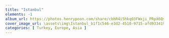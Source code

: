 ```yaml
---
title: "Istanbul"
elements: -1
album_url: https://photos.henrypoon.com/share/cbhR4i5hkqO3FWxji_PRpX6Qy40WUK3yxbH2ySkeTUrH_AaNSC90Ul1NBK8rA3cFcfY
cover_image_url: \assets\img\Istanbul_b1f1c546-e3d2-4510-9715-afd933419d12.jpg
categories: [ Turkey, Europe, Asia ]
---
```

